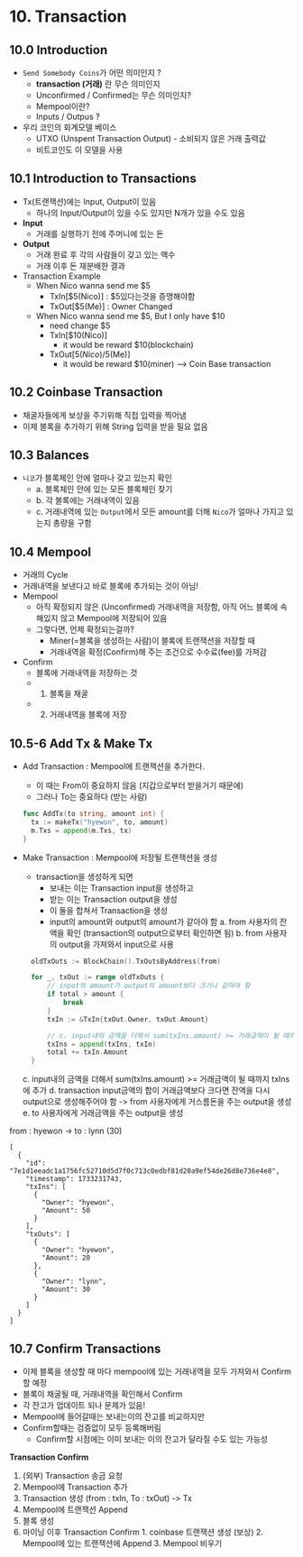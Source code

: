 # 10. Transaction
## 10.0 Introduction
- `Send Somebody Coins`가 어떤 의미인지 ?
  - **transaction (거래)** 란 무슨 의미인지
  - Unconfirmed / Confirmed는 무슨 의미인지?
  - Mempool이란?
  - Inputs / Outpus ?
- 우리 코인의 회계모델 베이스
  - UTXO (Unspent Transaction Output) - 소비되지 않은 거래 출력값
  - 비트코인도 이 모델을 사용

## 10.1 Introduction to Transactions
- Tx(트랜잭션)에는 Input, Output이 있음
  - 하나의 Input/Output이 있을 수도 있지만 N개가 있을 수도 있음
- **Input**
  - 거래를 실행하기 전에 주머니에 있는 돈
- **Output**
  - 거래 완료 후 각의 사람들이 갖고 있는 액수
  - 거래 이후 돈 재분배한 결과
- Transaction Example
  - When Nico wanna send me $5
    - TxIn[$5(Nico)] : $5있다는것을 증명해야함 
    - TxOut[$5(Me)] : Owner Changed
  - When Nico wanna send me $5, But I only have $10
    - need change $5
    - TxIn[$10(Nico)]
      - it would be reward $10(blockchain)  
    - TxOut[$5(Nico)/$5(Me)]
      - it would be reward $10(miner) --> Coin Base transaction

## 10.2 Coinbase Transaction
- 채굴자들에게 보상을 주기위해 직접 입력을 찍어냄
- 이제 블록을 추가하기 위해 String 입력을 받을 필요 없음

## 10.3 Balances
- `니코`가 블록체인 안에 얼마나 갖고 있는지 확인
  - a. 블록체인 안에 있는 모든 블록체인 찾기
  - b. 각 블록에는 거래내역이 있음
  - c. 거래내역에 있는 `Output`에서 모든 amount를 더해 `Nico`가 얼마나 가지고 있는지 총량을 구함

## 10.4 Mempool
- 거래의 Cycle
 - 거래내역을 보낸다고 바로 블록에 추가되는 것이 아님!
- Mempool
  - 아직 확정되지 않은 (Unconfirmed) 거래내역을 저장함, 아직 어느 블록에 속해있지 않고 Mempool에 저장되어 있음
  - 그렇다면, 언제 확정되는걸까?
    - Miner(=블록을 생성하는 사람)이 블록에 트랜잭션을 저장할 때
    - 거래내역을 확정(Confirm)해 주는 조건으로 수수료(fee)를 가져감
- Confirm
  - 블록에 거래내역을 저장하는 것
  - 1. 블록을 채굴
  - 2. 거래내역을 블록에 저장

## 10.5-6 Add Tx & Make Tx
- Add Transaction : Mempool에 트랜잭션을 추가한다. 
  - 이 때는 From이 중요하지 않음 (지갑으로부터 받을거기 때문에)
  - 그러나 To는 중요하다 (받는 사람)
  ``` Go
  func AddTx(to string, amount int) {
    tx := makeTx("hyewon", to, amount)
    m.Txs = append(m.Txs, tx)
  }
  ```

- Make Transaction : Mempool에 저장될 트랜잭션을 생성
  -	transaction을 생성하게 되면 
    - 보내는 이는 Transaction input을 생성하고
    - 받는 이는 Transaction output을 생성
    - 이 둘을 합쳐서 Transaction을 생성
	- input의 amount와 output의 amount가 같아야 함 
  a. from 사용자의 잔액을 확인 (transaction의 output으로부터 확인하면 됨) 
  b. from 사용자의 output을 가져와서 input으로 사용 
  ``` Go
	oldTxOuts := BlockChain().TxOutsByAddress(from)
  
	for _, txOut := range oldTxOuts {
		// input의 amount가 output의 amount보다 크거나 같아야 함
		if total > amount {
			break
		}
		txIn := &TxIn{txOut.Owner, txOut.Amount}

		// c. input내의 금액을 더해서 sum(txIns.amount) >= 거래금액이 될 때까지 txIns에 추가
		txIns = append(txIns, txIn)
		total += txIn.Amount
	}
  ```
  c. input내의 금액을 더해서 sum(txIns.amount) >= 거래금액이 될 때까지 txIns에 추가 
  d. transaction input금액의 합이 거래금액보다 크다면 잔액을 다시 output으로 생성해주어야 함 -> from 사용자에게 거스름돈을 주는 output을 생성 
  e. to 사용자에게 거래금액을 주는 output을 생성

from : hyewon -> to : lynn (30)
```
[
  {
    "id": "7e1d1eeadc1a1756fc52710d5d7f0c713c0edbf81d20a9ef54de26d8e736e4e8",
    "timestamp": 1733231743,
    "txIns": [
      {
        "Owner": "hyewon",
        "Amount": 50
      }
    ],
    "txOuts": [
      {
        "Owner": "hyewon",
        "Amount": 20
      },
      {
        "Owner": "lynn",
        "Amount": 30
      }
    ]
  }
]
```

## 10.7 Confirm Transactions
- 이제 블록을 생성할 때 마다 mempool에 있는 거래내역을 모두 가져와서 Confirm할 예정
- 블록이 채굴될 때, 거래내역을 확인해서 Confirm
- 각 잔고가 업데이트 되나 문제가 있음!
- Mempool에 들어갈때는 보내는이의 잔고를 비교하지만
- Confirm할때는 검증없이 모두 등록해버림 
  - Confirm할 시점에는 이미 보내는 이의 잔고가 달라질 수도 있는 가능성


**Transaction Confirm**
1. (외부) Transaction 송금 요청
2. Mempool에 Transaction 추가
  1. Transaction 생성 (from : txIn, To : txOut) -> Tx
  2. Mempool에 트랜잭션 Append
3. 블록 생성
  1. 마이닝 이후 Transaction Confirm
    1. coinbase 트랜잭션 생성 (보상)
    2. Mempool에 있는 트랜잭션에 Append
    3. Mempool 비우기